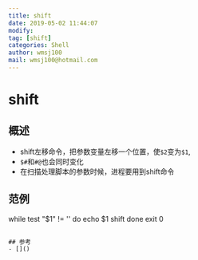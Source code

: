 ```yaml
---
title: shift
date: 2019-05-02 11:44:07	
modify: 
tag: [shift]
categories: Shell 
author: wmsj100
mail: wmsj100@hotmail.com
---
```


# shift

## 概述
- shift左移命令，把参数变量左移一个位置，使`$2`变为`$1`,
- `$#`和`#@`也会同时变化
- 在扫描处理脚本的参数时候，进程要用到shift命令

## 范例
while test "$1" != ''
do
        echo $1
        shift
done
exit 0
```

## 参考
- []()
